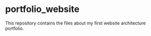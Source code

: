 # portfolio_website
This repository contains the files about my first website architecture portfolio.
